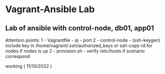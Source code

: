 # Vagrant-Ansible Lab 

## Lab of ansible with control-node, db01, app01

Attention points:
1 - Vagrantfile
    - ip
    - port
2 - control-node
    - (ssh-keygen) include key in /home/vagrant/.ssh/authorized_keys or ssh-copy-id for nodes if nodes is up
2 - provision.sh
    - verify /etc/hosts if scenario correspond

working ( 11/10/2022 )